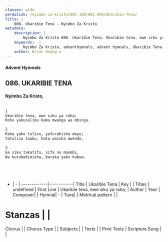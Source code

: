 ```yaml
---
classes: wide
permalink: /nyimbo-za-kristo/001-100/081-090/Ukaribie-Tena/
title: |
    086. Ukaribie Tena - Nyimbo Za Kristo
metadata:
    description: |
        Nyimbo Za Kristo 086. Ukaribie Tena. Ukaribie tena, ewe siku ya raha;  Roho yakusalimu kama mwanga wa mbingu.   
    keywords:  |
        Nyimbo Za Kristo, adventhymnals, advent hymnals, Ukaribie Tena, Ukaribie tena, ewe siku ya raha; . 
    author: Brian Onang'o
---
```


#### Advent Hymnals
## 086. UKARIBIE TENA
####  Nyimbo Za Kristo,

```txt

1
Ukaribie tena, ewe siku ya raha; 
Roho yakusalimu kama mwanga wa mbingu. 

2
Raha yako tulivu, yafurahisha moyo; 
Yatuliza taabu, hata waisha mwendo. 

3
Ee siku takatifu, sifa na maombi, 
Na kutuhekimisha, baraka yako kubwa.






```

- |   -  |
-------------|------------|
Title | Ukaribie Tena |
Key |  |
Titles | undefined |
First Line | Ukaribie tena, ewe siku ya raha;  |
Author | 
Year | 
Composer| |
Hymnal|  - |
Tune|  |
Metrical pattern | |
# Stanzas |  |
Chorus |  |
Chorus Type |  |
Subjects | |
Texts |  |
Print Texts | 
Scripture Song |  |
    
